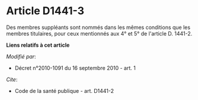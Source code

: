 # Article D1441-3

Des membres suppléants sont nommés dans les mêmes conditions que les membres titulaires, pour ceux mentionnés aux 4° et 5° de
l'article D. 1441-2.

**Liens relatifs à cet article**

_Modifié par_:

  - Décret n°2010-1091 du 16 septembre 2010 - art. 1

_Cite_:

  - Code de la santé publique - art. D1441-2
